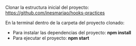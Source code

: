 Clonar la estructura inicial del proyecto: https://github.com/inesmariao/hooks-practices 

En la terminal dentro de la carpeta del proyecto clonado: 
* Para instalar las dependencias del proyecto: **npm install**
* Para ejecutar el proyecto: **npm start**

